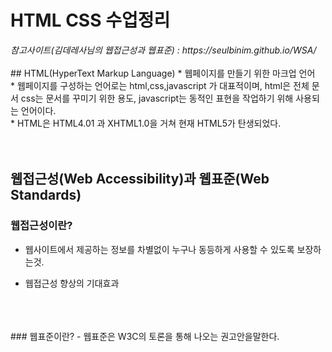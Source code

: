 <h1>HTML CSS 수업정리 </h1>
<cite>참고사이트(김데레사님의 웹접근성과 웹표준) : https://seulbinim.github.io/WSA/ </cite>
<br>
<br>
## HTML(HyperText Markup Language)
* 웹페이지를 만들기 위한 마크업 언어<br>
* 웹페이지를 구성하는 언어로는 html,css,javascript 가 대표적이며, html은 전체 문서 css는 문서를 꾸미기 위한 용도, javascript는 동적인 표현을 작업하기 위해 사용되는 언어이다.<br>
* HTML은 HTML4.01 과 XHTML1.0을 거쳐 현재 HTML5가 탄생되었다.
<br>
<br>
<br>

## 웹접근성(Web Accessibility)과 웹표준(Web Standards)
### 웹접근성이란?
- 웹사이트에서 제공하는 정보를 차별없이 누구나 동등하게 사용할 수 있도록 보장하는것.
* 웹접근성 향상의 기대효과 
<br>
<br>
<br>
### 웹표준이란?
- 웹표준은 W3C의 토론을 통해 나오는 권고안을말한다.
